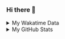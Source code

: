 ### Hi there 👋

<!--
**cdfmlr/cdfmlr** is a ✨ _special_ ✨ repository because its `README.md` (this file) appears on your GitHub profile.

Here are some ideas to get you started:

- 🔭 I’m currently working on ...
- 🌱 I’m currently learning ...
- 👯 I’m looking to collaborate on ...
- 🤔 I’m looking for help with ...
- 💬 Ask me about ...
- 📫 How to reach me: ...
- 😄 Pronouns: ...
- ⚡ Fun fact: ...
-->

<details>

<summary>My Wakatime Data</summary>

<!--START_SECTION:waka-->
![Lines of code](https://img.shields.io/badge/From%20Hello%20World%20I%27ve%20Written-606362%20lines%20of%20code-blue)

**🐱 My Github Data** 

> 🏆 43 Contributions in the Year 2021
 > 
> 📦 234.0 kB Used in Github's Storage 
 > 
> 🚫 Not Opted to Hire
 > 
> 📜 32 Public Repositories 
 > 
> 🔑 6 Private Repositories  
 > 
**I'm an Early 🐤** 

```text
🌞 Morning    168 commits    ██████░░░░░░░░░░░░░░░░░░░   24.67% 
🌆 Daytime    257 commits    █████████░░░░░░░░░░░░░░░░   37.74% 
🌃 Evening    244 commits    █████████░░░░░░░░░░░░░░░░   35.83% 
🌙 Night      12 commits     ░░░░░░░░░░░░░░░░░░░░░░░░░   1.76%

```
📅 **I'm Most Productive on Tuesday** 

```text
Monday       80 commits     ███░░░░░░░░░░░░░░░░░░░░░░   11.75% 
Tuesday      119 commits    ████░░░░░░░░░░░░░░░░░░░░░   17.47% 
Wednesday    100 commits    ███░░░░░░░░░░░░░░░░░░░░░░   14.68% 
Thursday     79 commits     ███░░░░░░░░░░░░░░░░░░░░░░   11.6% 
Friday       108 commits    ████░░░░░░░░░░░░░░░░░░░░░   15.86% 
Saturday     101 commits    ███░░░░░░░░░░░░░░░░░░░░░░   14.83% 
Sunday       94 commits     ███░░░░░░░░░░░░░░░░░░░░░░   13.8%

```


📊 **This Week I Spent My Time On** 

```text
⌚︎ Time Zone: Asia/Shanghai

```

**I Mostly Code in Go** 

```text
Go                       9 repos             ██████░░░░░░░░░░░░░░░░░░░   26.47% 
Python                   8 repos             ██████░░░░░░░░░░░░░░░░░░░   23.53% 
Java                     4 repos             ███░░░░░░░░░░░░░░░░░░░░░░   11.76% 
HTML                     2 repos             █░░░░░░░░░░░░░░░░░░░░░░░░   5.88% 
C#                       2 repos             █░░░░░░░░░░░░░░░░░░░░░░░░   5.88%

```



<!--END_SECTION:waka-->

</details>

<details>
 
 <summary>My GitHub Stats</summary>

[![CDFMLR's github stats](https://github-readme-stats.vercel.app/api?username=cdfmlr&count_private=true&show_icons=true)](https://github.com/anuraghazra/github-readme-stats)

</details>

